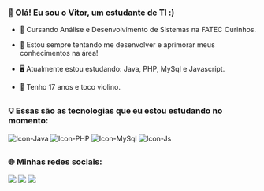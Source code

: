 ### 👋 Olá! Eu sou o Vitor, um estudante de TI :)

- 🏫 Cursando Análise e Desenvolvimento de Sistemas na FATEC Ourinhos.
- 🌱 Estou sempre tentando me desenvolver e aprimorar meus conhecimentos na área!
- 🖥️ Atualmente estou estudando: Java, PHP, MySql e Javascript.
- 💬 Tenho 17 anos e toco violino.

  ##
  
### 💡 Essas são as tecnologias que eu estou estudando no momento:

<div style="display: inline_block">
  <img align="center" alt="Icon-Java" src="https://img.shields.io/badge/Java-ED8B00?style=for-the-badge&logo=openjdk&logoColor=white">
  <img align="center" alt="Icon-PHP" src="https://img.shields.io/badge/PHP-777BB4?style=for-the-badge&logo=php&logoColor=white">
  <img align="center" alt="Icon-MySql" src="https://img.shields.io/badge/MySQL-00000F?style=for-the-badge&logo=mysql&logoColor=white">
  <img align="center" alt="Icon-Js" src="https://img.shields.io/badge/JavaScript-F7DF1E?style=for-the-badge&logo=JavaScript&logoColor=white">
</div>

  ##

### 🌐 Minhas redes sociais:

<div style="display: inline_block">
  <a href="https://www.instagram.com/vitorfranca089/" target="_blank"><img src="https://img.shields.io/badge/-Instagram-%23E4405F?style=for-the-badge&logo=instagram&logoColor=white" target="_blank"></a>
  <a href = "mailto:vitorfranca089@gmail.com"><img src="https://img.shields.io/badge/-Gmail-%23333?style=for-the-badge&logo=gmail&logoColor=white" target="_blank"></a>
  <a href="www.linkedin.com/in/vitor-franca-dev" target="_blank"><img src="https://img.shields.io/badge/-LinkedIn-%230077B5?style=for-the-badge&logo=linkedin&logoColor=white" target="_blank"></a>
</div>

